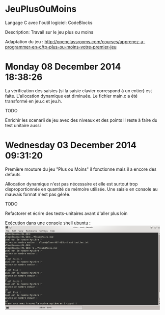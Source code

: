 JeuPlusOuMoins
==============
Langage C avec l'outil logiciel: CodeBlocks

Description: Travail sur le jeu plus ou moins   

Adaptation du jeu : http://openclassrooms.com/courses/apprenez-a-programmer-en-c/tp-plus-ou-moins-votre-premier-jeu

Monday 08 December 2014 18:38:26
==============
La vérification des saisies (si la saisie clavier correspond  à un entier) est faite.
L'allocation dynamique est diminuée.
Le fichier main.c a été transformé en jeu.c et jeu.h.

TODO

Enrichir les scenarii de jeu avec des niveaux et des points
Il reste à faire du test unitaire aussi


Wednesday 03 December 2014 09:31:20
==============

Première mouture du jeu "Plus ou Moins" il fonctionne mais il a encore des défauts

Allocation dynamique n'est pas nécessaire et elle est surtout trop disproportionnée en quantité de mémoire utilisée.
Une saisie en console au mauvais format n'est pas gérée.

TODO

Refactorer et écrire des tests-unitaires avant d'aller plus loin

Exécution dans une console shell ubuntu : 
<img src="https://raw.githubusercontent.com/albanmartel/JeuPlusOuMoins/master/JeuPlusOuMoins/screenshot.png" alt="exécution dans une consolle shell" />
